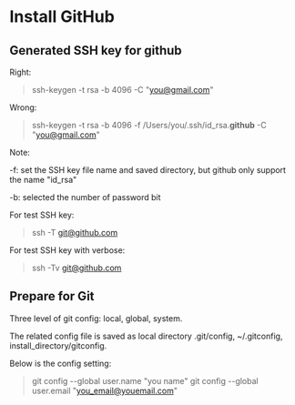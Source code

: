 #     Install GitHub

## Generated SSH key for github

Right:
> ssh-keygen -t rsa -b 4096 -C "you@gmail.com"

Wrong:
> ssh-keygen -t rsa -b 4096 -f /Users/you/.ssh/id_rsa.**github** -C "you@gmail.com"

Note:

 -f: set the SSH key file name and saved directory, but github only support the name "id_rsa"

 -b: selected the number of password bit

For test SSH key:
> ssh -T  git@github.com

For test SSH key with verbose:
> ssh -Tv git@github.com

## Prepare for Git

Three level of git config: local, global, system.

The related config file is saved as local directory .git/config, ~/.gitconfig, install_directory/gitconfig.

Below is the config setting:
> git config --global user.name  "you name"
> git config --global user.email "you_email@youemail.com"

